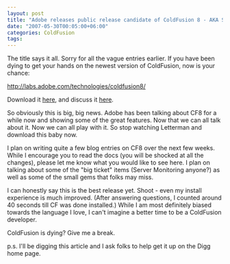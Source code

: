 ```yaml
---
layout: post
title: "Adobe releases public release candidate of ColdFusion 8 - AKA Scorpio"
date: "2007-05-30T00:05:00+06:00"
categories: ColdFusion 
tags: 
---
```


The title says it all. Sorry for all the vague entries earlier. If you have been dying to get your hands on the newest version of ColdFusion, now is your chance:

<a href="http://labs.adobe.com/technologies/coldfusion8/">http://labs.adobe.com/technologies/coldfusion8/</a>

Download it <a href="http://www.adobe.com/cfusion/entitlement/index.cfm?e=labs_adobecf8_beta">here</a>, and discuss it <a href="http://www.adobe.com/cfusion/webforums/forum/categories.cfm?forumid=72&catid=648&entercat=y">here</a>.

So obviously this is big, big news. Adobe has been talking about CF8 for a while now and showing some of the great features. Now that we can all talk about it. Now we can all play with it. So stop watching Letterman and download this baby now. 

I plan on writing quite a few blog entries on CF8 over the next few weeks. While I encourage you to read the docs (you will be shocked at all the changes), please let me know what you would like to see here. I plan on talking about some of the "big ticket" items (Server Monitoring anyone?) as well as some of the small gems that folks may miss. 

I can honestly say this is the best release yet. Shoot - even my install experience is much improved. (After answering questions, I counted around 40 seconds till CF was done installed.) While I am most definitely biased towards the language I love, I can't imagine a better time to be a ColdFusion developer.

ColdFusion is dying? Give me a break.

p.s. I'll be digging this article and I ask folks to help get it up on the Digg home page.